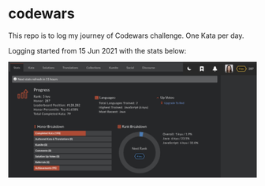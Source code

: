 # codewars
This repo is to log my journey of Codewars challenge. One Kata per day.

Logging started from 15 Jun 2021 with the stats below:

![codewar_starting_stats](https://github.com/tomokawaguchi/codewars/blob/master/codewars_starting_stat_15Jun2021.png)
